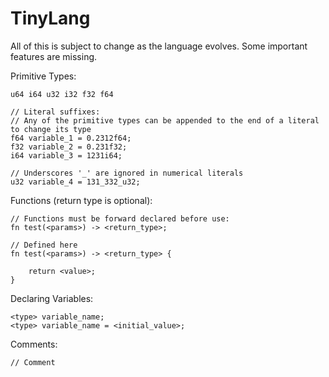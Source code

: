 # TinyLang

All of this is subject to change as the language evolves. Some important features are missing.

Primitive Types:
```
u64 i64 u32 i32 f32 f64

// Literal suffixes:
// Any of the primitive types can be appended to the end of a literal to change its type
f64 variable_1 = 0.2312f64;
f32 variable_2 = 0.231f32;
i64 variable_3 = 1231i64;

// Underscores '_' are ignored in numerical literals
u32 variable_4 = 131_332_u32;

```

Functions (return type is optional):
```
// Functions must be forward declared before use:
fn test(<params>) -> <return_type>;

// Defined here
fn test(<params>) -> <return_type> {

    return <value>;
}
```

Declaring Variables:
```
<type> variable_name;
<type> variable_name = <initial_value>;
```

Comments:
```
// Comment
```
